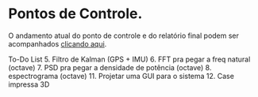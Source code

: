 # Pontos de Controle.

O andamento atual do ponto de controle e do relatório final podem ser acompanhados [clicando aqui](https://www.overleaf.com/read/szyzjqzdjbjy).

To-Do List
5. Filtro de Kalman (GPS + IMU)
6. FFT pra pegar a freq natural (octave)
7. PSD pra pegar a densidade de potência (octave)
8. espectrograma (octave)
11. Projetar uma GUI para o sistema
12. Case impressa 3D
